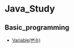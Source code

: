 # Java_Study

## Basic_programming
- [Variable(변수)](https://github.com/Ultimategoal/Java_Study/blob/main/JavaProgramming/src/a_variable/Variable.java)
